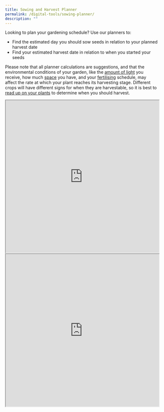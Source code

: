 ```yaml
---
title: Sowing and Harvest Planner
permalink: /digital-tools/sowing-planner/
description: ""
---
```

<section>
	<p>Looking to plan your gardening schedule? Use our planners to:</p>
	<ul>
		<li>Find the estimated day you should sow seeds in relation to your planned harvest date</li>
		<li>Find your estimated harvest date in relation to when you started your seeds</li>
	</ul>
	<p>Please note that all planner calculations are suggestions, and that the environmental conditions of your garden, like the <a href="/page-index/horticulture-techniques/gauging-light/">amount of light</a> you receive, how much <a href="/page-index/horticulture-techniques/plant-spacing/">space</a> you have, and your <a href="/page-index/horticulture-techniques/fertilising/">fertilising</a> schedule, may affect the rate at which your plant reaches its harvesting stage. Different crops will have different signs for when they are harvestable, so it is best to <a href="/page-index/glossary/edible-plants/">read up on your plants</a> to determine when you should harvest.</p>

<iframe style="width:100%;height:500px" src="https://www.checkfirst.gov.sg/c/97e60ed3-c660-4ab6-b609-98f84e9ac161"></iframe>

<iframe style="width:100%;height:500px" src="https://www.checkfirst.gov.sg/c/00144442-e80b-4725-b1a3-71b2cfd13ba6"></iframe>
</section>